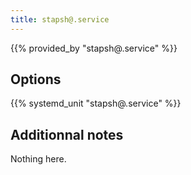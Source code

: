 ```yaml
---
title: stapsh@.service
---
```


{{% provided_by "stapsh@.service" %}}

## Options

{{% systemd_unit "stapsh@.service" %}}

## Additionnal notes

Nothing here.